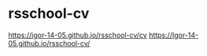 # rsschool-cv
https://igor-14-05.github.io/rsschool-cv/cv
https://Igor-14-05.github.io/rsschool-cv/
